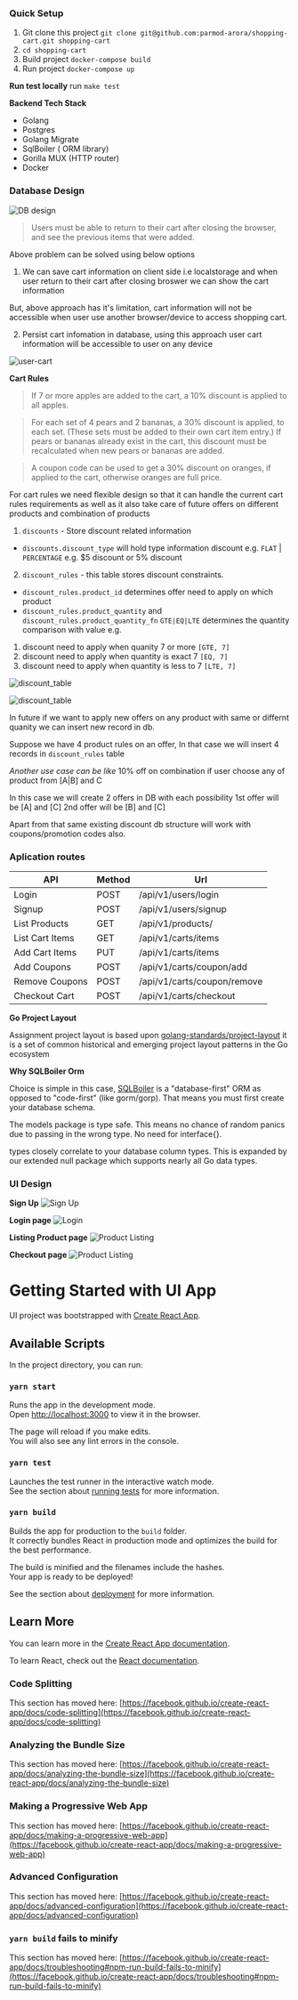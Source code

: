 ### Quick Setup

1. Git clone this project `git clone git@github.com:parmod-arora/shopping-cart.git shopping-cart`
2. `cd shopping-cart`
3. Build project `docker-compose build`
4. Run project `docker-compose up`

**Run test locally**
run `make test`

**Backend Tech Stack**

- Golang 
- Postgres
- Golang Migrate
- SqlBoiler ( ORM library)
- Gorilla MUX (HTTP router)
- Docker

### Database Design

![DB design](./docs/db_design.png)

> Users must be able to return to their cart after closing the browser, and see the previous items that were added.

Above problem can be solved using below options

1. We can save cart information on client side  i.e localstorage and when user return to their cart after closing broswer we can show the cart information

But, above approach has it's limitation, cart information will not be accessible when user use another browser/device to access shopping cart.

2. Persist cart infomation in database, using this approach user cart information will be accessible to user on any device 

![user-cart](./docs/user-cart.png)

**Cart Rules**

>If 7 or more apples are added to the cart, a 10% discount is applied to all apples.

>For each set of 4 pears and 2 bananas, a 30% discount is applied, to each set. (These sets must be added to their own cart item entry.) If pears or bananas already exist in the cart, this discount must be recalculated when new pears or bananas are added.

> A coupon code can be used to get a 30% discount on oranges, if applied to the cart, otherwise oranges are full price.

For cart rules we need flexible design so that it can handle the current cart rules requirements 
as well as it also take care of future offers on different products and combination of products

1. `discounts` - Store discount related information 
  - `discounts.discount_type` will hold type information discount e.g. `FLAT` | `PERCENTAGE`
  e.g. $5 discount or 5% discount

2. `discount_rules` - this table stores discount constraints.
  - `discount_rules.product_id` determines offer need to apply on which product
  - `discount_rules.product_quantity` and  `discount_rules.product_quantity_fn` `GTE|EQ|LTE` determines the quantity comparison with value
  e.g. 
  1. discount need to apply when quanity 7 or more `[GTE, 7]`
  1. discount need to apply when quantity is exact 7 `[EQ, 7]`
  1. discount need to apply when quantity is less to 7 `[LTE, 7]`

![discount_table](./docs/discount_table.png)

![discount_table](./docs/discount_rules_table.png)

In future if we want to apply new offers on any product with same or differnt quanity we can insert new record in db.

Suppose we have 4 product rules on an offer, In that case we will insert 4 records in `discount_rules` table

*Another use case can be like*
10% off on combination if user choose any of product from [A|B] and C

In this case we will create 2 offers in DB with each possibility 
1st offer will be [A] and [C]
2nd offer will be [B] and [C]

Apart from that same existing discount db structure will work with coupons/promotion codes also.

### Aplication routes

| API            | Method|               Url|
|----------------|------|--------------------|
| Login          | POST |/api/v1/users/login |
| Signup         | POST |/api/v1/users/signup|
| List Products  | GET  |/api/v1/products/|
| List Cart Items| GET  |/api/v1/carts/items|
| Add Cart Items | PUT  |/api/v1/carts/items|
| Add Coupons    | POST |/api/v1/carts/coupon/add|
| Remove Coupons | POST |/api/v1/carts/coupon/remove|
| Checkout Cart  | POST |/api/v1/carts/checkout|



**Go Project Layout**

Assignment project layout is based upon [golang-standards/project-layout](https://github.com/golang-standards/project-layout) it is a set of common historical and emerging project layout patterns in the Go ecosystem

**Why SQLBoiler Orm** 

Choice is simple in this case, [SQLBoiler](https://github.com/volatiletech/sqlboiler) is a "database-first" ORM as opposed to "code-first" (like gorm/gorp). That means you must first create your database schema.

The models package is type safe. This means no chance of random panics due to passing in the wrong type. No need for interface{}.

types closely correlate to your database column types. This is expanded by our extended null package which supports nearly all Go data types.

### UI Design
**Sign Up**
![Sign Up](./docs/sign-up.png)

**Login page**
![Login](./docs/login-page.png)

**Listing Product page**
![Product Listing](./docs/product-listing.png)

**Checkout page**
![Product Listing](./docs/checkout-page.png)


# Getting Started with UI App

UI project was bootstrapped with [Create React App](https://github.com/facebook/create-react-app).

## Available Scripts

In the project directory, you can run:

### `yarn start`

Runs the app in the development mode.\
Open [http://localhost:3000](http://localhost:3000) to view it in the browser.

The page will reload if you make edits.\
You will also see any lint errors in the console.

### `yarn test`

Launches the test runner in the interactive watch mode.\
See the section about [running tests](https://facebook.github.io/create-react-app/docs/running-tests) for more information.

### `yarn build`

Builds the app for production to the `build` folder.\
It correctly bundles React in production mode and optimizes the build for the best performance.

The build is minified and the filenames include the hashes.\
Your app is ready to be deployed!

See the section about [deployment](https://facebook.github.io/create-react-app/docs/deployment) for more information.

## Learn More

You can learn more in the [Create React App documentation](https://facebook.github.io/create-react-app/docs/getting-started).

To learn React, check out the [React documentation](https://reactjs.org/).

### Code Splitting

This section has moved here: [https://facebook.github.io/create-react-app/docs/code-splitting](https://facebook.github.io/create-react-app/docs/code-splitting)

### Analyzing the Bundle Size

This section has moved here: [https://facebook.github.io/create-react-app/docs/analyzing-the-bundle-size](https://facebook.github.io/create-react-app/docs/analyzing-the-bundle-size)

### Making a Progressive Web App

This section has moved here: [https://facebook.github.io/create-react-app/docs/making-a-progressive-web-app](https://facebook.github.io/create-react-app/docs/making-a-progressive-web-app)

### Advanced Configuration

This section has moved here: [https://facebook.github.io/create-react-app/docs/advanced-configuration](https://facebook.github.io/create-react-app/docs/advanced-configuration)

### `yarn build` fails to minify

This section has moved here: [https://facebook.github.io/create-react-app/docs/troubleshooting#npm-run-build-fails-to-minify](https://facebook.github.io/create-react-app/docs/troubleshooting#npm-run-build-fails-to-minify)
